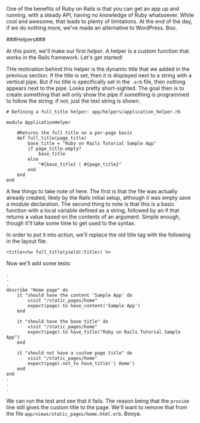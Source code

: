 One of the benefits of Ruby on Rails is that you can get an app up and running, with a steady API, having no knowledge of Ruby whatsoever.  While cool and awesome, that leads to plenty of limitations.  At the end of the day, if we do nothing more, we've made an alternative to WordPress.  Boo.

###Helpers###

At this point, we'll make our first *helper*.  A helper is a custom function that works in the Rails framework.  Let's get started!

THe motivation behind this helper is the dynamic title that we added in the previous section.  If the title is set, then it is displayed next to a string with a vertical pipe.  But if no title is specifically set in the `.erb` file, then nothing appears next to the pipe.  Looks pretty short-sighted.  The goal then is to create something that will only show the pipe if something is programmed to follow the string; if not, just the text string is shown.

	# Defining a full_title helper: app/helpers/application_helper.rb

	module ApplicationHelper

		#Returns the full title on a per-page basis
		def full_title(page_title)
			base_title = "Ruby on Rails Tutorial Sample App"
			if page_title.empty?
				base_title
			else
				"#{base_title} | #{page_title}"
			end
		end
	end

A few things to take note of here.  The first is that the file was actually already created, likely by the Rails initial setup, although it was empty save a module declaration.  The second thing to note is that this is a basic function with a local variable defined as a string, followed by an if that returns a value based on the contents of an argument.  Simple enough, though it'll take some time to get used to the syntax.

In order to put it into action, we'll replace the old title tag with the following in the layout file:

	<title><%= full_title(yield(:title)) %>

Now we'll add some tests:

	.
	.
	.
	describe "Home page" do
		it "should have the content 'Sample App' do
			visit "/static_pages/home"
			expect(page).to have_content('Sample App')
		end

		it "should have the base title" do
			visit "/static_pages/home"
			expect(page).to have_title("Ruby on Rails Tutorial Sample App")
		end

		it "should not have a custom page title" do
			visit "/static_pages/home"
			expect(page).not_to have_title('| Home')
		end
	end
	.
	.
	.

We can run the test and see that it fails.  The reason being that the `provide` line still gives the custom title to the page.  We'll want to remove that from the file `app/views/static_pages/home.html.erb`.  Booya.